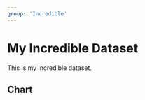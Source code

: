 ```yaml
---
group: 'Incredible'
---
```

# My Incredible Dataset

This is my incredible dataset.

## Chart

<LineChart 
    title="US Population By Decade"  
    xAxis="Year"
    yAxis="Population (mi)" 
    data="my-incredible-data.csv"
/>
